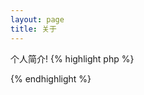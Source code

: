 ```yaml
---
layout: page
title: 关于
---
```

个人简介!
{% highlight php %}
<?php
    echo 'Hello word';
?>
{% endhighlight %}